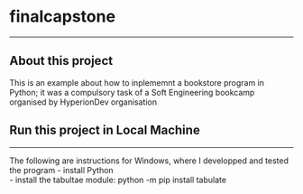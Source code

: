 # finalcapstone
<hr>

## About this project<br>
This is an example about how to inplememnt a bookstore program in Python; it was a compulsory task of a Soft Engineering bookcamp organised by HyperionDev organisation

## Run this project in Local Machine
<hr>
The following are instructions for Windows, where I developped and tested the program
- install Python<br>
- install the tabultae module: python -m pip install tabulate
